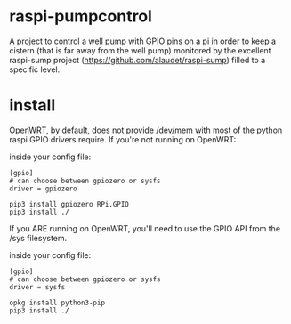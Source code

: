 # raspi-pumpcontrol
A project to control a well pump with GPIO pins on a pi in order to keep a cistern (that is far away from the well pump) monitored by the excellent raspi-sump project (https://github.com/alaudet/raspi-sump) filled to a specific level.

# install
OpenWRT, by default, does not provide /dev/mem with most of the python raspi GPIO drivers require. If you're not running on OpenWRT:

inside your config file:
```
[gpio]
# can choose between gpiozero or sysfs
driver = gpiozero
```

```
pip3 install gpiozero RPi.GPIO
pip3 install ./
```

If you ARE running on OpenWRT, you'll need to use the GPIO API from the /sys filesystem.

inside your config file:
```
[gpio]
# can choose between gpiozero or sysfs
driver = sysfs
```
```
opkg install python3-pip
pip3 install ./
```


